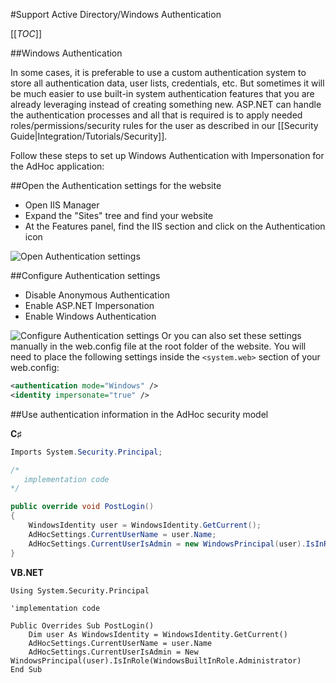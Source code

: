 #Support Active Directory/Windows Authentication

[[_TOC_]]

##Windows Authentication

In some cases, it is preferable to use a custom authentication system to store all authentication data, user lists, credentials, etc.
But sometimes it will be much easier to use built-in system authentication features that you are already leveraging instead of creating something new. ASP.NET can handle the authentication processes and all that is required is to apply needed roles/permissions/security rules for the user as described in our [[Security Guide|Integration/Tutorials/Security]].

Follow these steps to set up Windows Authentication with Impersonation for the AdHoc application:

##Open the Authentication settings for the website

* Open IIS Manager
* Expand the "Sites" tree and find your website
* At the Features panel, find the IIS section and click on the Authentication icon

![Open Authentication settings](http://izenda.com/Site/KB/KB/Uploads/Images/IIS_auth.png)


##Configure Authentication settings

* Disable Anonymous Authentication
* Enable ASP.NET Impersonation
* Enable Windows Authentication

![Configure Authentication settings ](http://izenda.com/Site/KB/Uploads/Images/IIS_security.png
)
Or you can also set these settings manually in the web.config file at the root folder of the website. You will need to place the following settings inside the ``<system.web>`` section of your web.config:

```xml
<authentication mode="Windows" />
<identity impersonate="true" />
```			


##Use authentication information in the AdHoc security model 

**C♯**
```csharp
Imports System.Security.Principal;

/*
   implementation code
*/

public override void PostLogin()
{
	WindowsIdentity user = WindowsIdentity.GetCurrent();
	AdHocSettings.CurrentUserName = user.Name;
	AdHocSettings.CurrentUserIsAdmin = new WindowsPrincipal(user).IsInRole(WindowsBuiltInRole.Administrator);
}
```

**VB.NET**
```visualbasic
Using System.Security.Principal

'implementation code

Public Overrides Sub PostLogin()
	Dim user As WindowsIdentity = WindowsIdentity.GetCurrent()
	AdHocSettings.CurrentUserName = user.Name
	AdHocSettings.CurrentUserIsAdmin = New WindowsPrincipal(user).IsInRole(WindowsBuiltInRole.Administrator)
End Sub
```